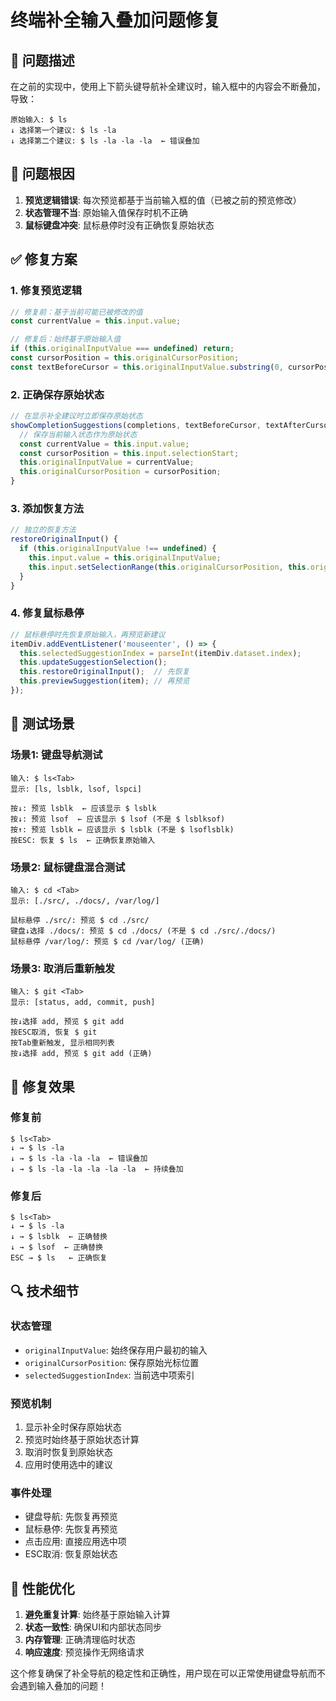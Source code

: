 # 终端补全输入叠加问题修复

## 🐛 问题描述

在之前的实现中，使用上下箭头键导航补全建议时，输入框中的内容会不断叠加，导致：

```
原始输入: $ ls
↓ 选择第一个建议: $ ls -la
↓ 选择第二个建议: $ ls -la -la -la  ← 错误叠加
```

## 🔧 问题根因

1. **预览逻辑错误**: 每次预览都基于当前输入框的值（已被之前的预览修改）
2. **状态管理不当**: 原始输入值保存时机不正确
3. **鼠标键盘冲突**: 鼠标悬停时没有正确恢复原始状态

## ✅ 修复方案

### 1. 修复预览逻辑
```javascript
// 修复前：基于当前可能已被修改的值
const currentValue = this.input.value;

// 修复后：始终基于原始输入值
if (this.originalInputValue === undefined) return;
const cursorPosition = this.originalCursorPosition;
const textBeforeCursor = this.originalInputValue.substring(0, cursorPosition);
```

### 2. 正确保存原始状态
```javascript
// 在显示补全建议时立即保存原始状态
showCompletionSuggestions(completions, textBeforeCursor, textAfterCursor) {
  // 保存当前输入状态作为原始状态
  const currentValue = this.input.value;
  const cursorPosition = this.input.selectionStart;
  this.originalInputValue = currentValue;
  this.originalCursorPosition = cursorPosition;
}
```

### 3. 添加恢复方法
```javascript
// 独立的恢复方法
restoreOriginalInput() {
  if (this.originalInputValue !== undefined) {
    this.input.value = this.originalInputValue;
    this.input.setSelectionRange(this.originalCursorPosition, this.originalCursorPosition);
  }
}
```

### 4. 修复鼠标悬停
```javascript
// 鼠标悬停时先恢复原始输入，再预览新建议
itemDiv.addEventListener('mouseenter', () => {
  this.selectedSuggestionIndex = parseInt(itemDiv.dataset.index);
  this.updateSuggestionSelection();
  this.restoreOriginalInput();  // 先恢复
  this.previewSuggestion(item); // 再预览
});
```

## 🧪 测试场景

### 场景1: 键盘导航测试
```
输入: $ ls<Tab>
显示: [ls, lsblk, lsof, lspci]

按↓: 预览 lsblk  ← 应该显示 $ lsblk
按↓: 预览 lsof  ← 应该显示 $ lsof (不是 $ lsblksof)
按↑: 预览 lsblk ← 应该显示 $ lsblk (不是 $ lsoflsblk)
按ESC: 恢复 $ ls  ← 正确恢复原始输入
```

### 场景2: 鼠标键盘混合测试
```
输入: $ cd <Tab>
显示: [./src/, ./docs/, /var/log/]

鼠标悬停 ./src/: 预览 $ cd ./src/
键盘↓选择 ./docs/: 预览 $ cd ./docs/ (不是 $ cd ./src/./docs/)
鼠标悬停 /var/log/: 预览 $ cd /var/log/ (正确)
```

### 场景3: 取消后重新触发
```
输入: $ git <Tab>
显示: [status, add, commit, push]

按↓选择 add, 预览 $ git add
按ESC取消, 恢复 $ git
按Tab重新触发, 显示相同列表
按↓选择 add, 预览 $ git add (正确)
```

## 🎯 修复效果

### 修复前
```
$ ls<Tab>
↓ → $ ls -la
↓ → $ ls -la -la -la  ← 错误叠加
↓ → $ ls -la -la -la -la -la  ← 持续叠加
```

### 修复后
```
$ ls<Tab>
↓ → $ ls -la
↓ → $ lsblk  ← 正确替换
↓ → $ lsof  ← 正确替换
ESC → $ ls   ← 正确恢复
```

## 🔍 技术细节

### 状态管理
- `originalInputValue`: 始终保存用户最初的输入
- `originalCursorPosition`: 保存原始光标位置
- `selectedSuggestionIndex`: 当前选中项索引

### 预览机制
1. 显示补全时保存原始状态
2. 预览时始终基于原始状态计算
3. 取消时恢复到原始状态
4. 应用时使用选中的建议

### 事件处理
- 键盘导航: 先恢复再预览
- 鼠标悬停: 先恢复再预览
- 点击应用: 直接应用选中项
- ESC取消: 恢复原始状态

## 🚀 性能优化

1. **避免重复计算**: 始终基于原始输入计算
2. **状态一致性**: 确保UI和内部状态同步
3. **内存管理**: 正确清理临时状态
4. **响应速度**: 预览操作无网络请求

这个修复确保了补全导航的稳定性和正确性，用户现在可以正常使用键盘导航而不会遇到输入叠加的问题！